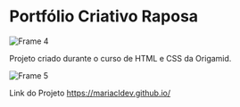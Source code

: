 <h1>Portfólio Criativo Raposa</h1>

![Frame 4](https://github.com/MariaClDev/Portfolio-Criativo_Raposa/assets/163427241/23c20521-5618-4c0a-9909-0e22c2f9839b)

<p>Projeto criado durante o curso de HTML e CSS da Origamid.</p>

![Frame 5](https://github.com/MariaClDev/Portfolio-Criativo_Raposa/assets/163427241/fc0327cd-40be-4d31-bb3d-045aca25552e)


Link do Projeto
https://mariacldev.github.io/
